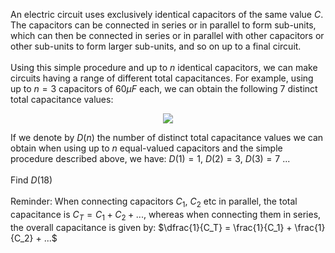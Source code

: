 An electric circuit uses exclusively identical capacitors of the same value $C$.<br/>
The capacitors can be connected in series or in parallel to form sub-units, which can then be connected in series or in parallel with other capacitors or other sub-units to form larger sub-units, and so on up to a final circuit.<br/><br/>
Using this simple procedure and up to $n$ identical capacitors, we can make circuits having a range of different total capacitances. For example, using up to $n=3$ capacitors of $60 \mu F$ each, we can obtain the following 7 distinct total capacitance values:<br/>

<p align="center"><img src="https://projecteuler.net/project/images/p155_capacitors1.gif" /></p>

If we denote by $D(n)$ the number of distinct total capacitance values we can obtain when using up to $n$ equal-valued capacitors and the simple procedure described above, we have: $D(1)=1$, $D(2)=3$, $D(3)=7$ ...<br/><br/>
Find $D(18)$<br/><br/>
Reminder: When connecting capacitors $C_1$, $C_2$ etc in parallel, the total capacitance is $C_T = C_1 + C_2 + ...$, whereas when connecting them in series, the overall capacitance is given by: $\dfrac{1}{C_T} = \frac{1}{C_1} + \frac{1}{C_2} + ...$